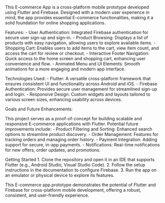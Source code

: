This E-commerce App is a cross-platform mobile prototype developed using Flutter and Firebase. Designed with a modern user experience
in mind, the app provides essential E-commerce functionalities, making it a solid foundation for online shopping applications.

Features:
    - User Authentication: Integrated Firebase authentication for secure user sign-up and sign-in.
    - Product Browsing: Displays a list of products with easy navigation, allowing users to explore available items.
    - Shopping Cart: Enables users to add items to the cart, view item count, and access the cart for review or checkout.
    - Interactive Footer Navigation: Quick access to the home screen and shopping cart, enhancing user convenience and flow.
    - Animated Menu and UI Elements: Smooth animations for a more engaging and modern app interface.

Technologies Used:
    - Flutter: A versatile cross-platform framework that ensures consistent UI and functionality across Android and iOS.
    - Firebase Authentication: Provides secure user management for streamlined sign-up and login.
    - Responsive Design: Custom widgets and layouts tailored to various screen sizes, enhancing usability across devices.

Goals and Future Enhancements:

This project serves as a proof-of-concept for building scalable and responsive E-commerce applications with Flutter. Potential future
improvements include:
    - Product Filtering and Sorting: Enhanced search options to streamline product discovery.
    - Order Management: Features for tracking orders and managing order history.
    - Payment Integration: Adding support for secure, in-app payments.
    - Notifications: Real-time notifications for new offers, order updates, and promotions.

Getting Started
    1. Clone the repository and open it in an IDE that supports Flutter (e.g., Android Studio, Visual Studio Code).
    2. Follow the setup instructions in the documentation to configure Firebase.
    3. Run the app on an emulator or physical device to explore its features.

This E-commerce app prototype demonstrates the potential of Flutter and Firebase for cross-platform mobile development, offering a
robust, consistent, and user-friendly experience.